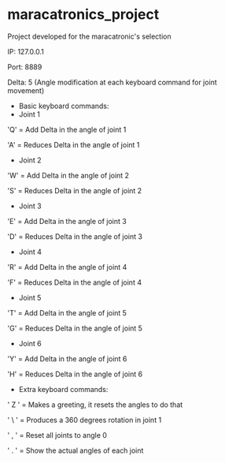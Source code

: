 # maracatronics_project
Project developed for the maracatronic's selection

IP: 127.0.0.1

Port: 8889

Delta: 5 (Angle modification at each keyboard command for joint movement)

* Basic keyboard commands:
* Joint 1

'Q' = Add Delta in the angle of joint 1

'A' = Reduces Delta in the angle of joint 1

* Joint 2

'W' = Add Delta in the angle of joint 2

'S' = Reduces Delta in the angle of joint 2

* Joint 3

'E' = Add Delta in the angle of joint 3

'D' = Reduces Delta in the angle of joint 3

* Joint 4

'R' = Add Delta in the angle of joint 4

'F' = Reduces Delta in the angle of joint 4

* Joint 5

'T' = Add Delta in the angle of joint 5

'G' = Reduces Delta in the angle of joint 5

* Joint 6

'Y' = Add Delta in the angle of joint 6

'H' = Reduces Delta in the angle of joint 6

* Extra keyboard commands:

' Z ' = Makes a greeting, it resets the angles to do that

' \ ' = Produces a 360 degrees rotation in joint 1

' , ' = Reset all joints to angle 0

' . ' = Show the actual angles of each joint
